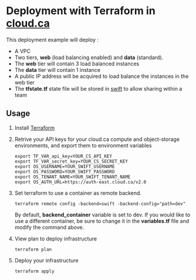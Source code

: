 # Deployment with Terraform in [cloud.ca](https://cloud.ca)
This deployment example will deploy :

* A VPC
* Two tiers, __web__ (load balancing enabled) and __data__ (standard).
* The __web__ tier will contain 3 load balanced instances
* The __data__ tier will contain 1 instance
* A public IP address will be acquired to load balance the instances in the web tier
* The __tfstate\.tf__ state file will be stored in [swift](http://docs.openstack.org/developer/swift/) to allow sharing within a team

## Usage

1. Install [Terraform](https://www.terraform.io/intro/getting-started/install.html)

2. Retrive your API keys for your cloud.ca compute and object-storage environments, and export them to environment variables

    ```
    export TF_VAR_api_key=YOUR_CS_API_KEY
    export TF_VAR_secret_key=YOUR_CS_SECRET_KEY
    export OS_USERNAME=YOUR_SWIFT_USERNAME
    export OS_PASSWORD=YOUR_SWIFT_PASSWORD
    export OS_TENANT_NAME=YOUR_SWIFT_TENANT_NAME
    export OS_AUTH_URL=https://auth-east.cloud.ca/v2.0
   ```

3. Set terraform to use a container as remote backend. 

    ```
    terraform remote config -backend=swift -backend-config="path=dev"
    ```

    By default, __backend_container__ variable is set to dev. If you would like to use a different container, be sure to change it in the __variables.tf__ file and modify the command above.

4. View plan to deploy infrastructure

    ```
    terraform plan
    ```

5. Deploy your infrastructure

    ```
    terraform apply
    ```
